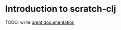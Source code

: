 # Introduction to scratch-clj

TODO: write [great documentation](http://jacobian.org/writing/what-to-write/)
